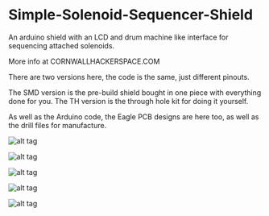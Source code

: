 Simple-Solenoid-Sequencer-Shield
================================

An arduino shield with an LCD and drum machine like interface for sequencing attached solenoids.

More info at CORNWALLHACKERSPACE.COM

There are two versions here, the code is the same, just different pinouts.

The SMD version is the pre-build shield bought in one piece with everything done for you.
The TH version is the through hole kit for doing it yourself.

As well as the Arduino code, the Eagle PCB designs are here too, as well as the drill files for manufacture.

![alt tag](https://cloud.githubusercontent.com/assets/16796/12215868/f41b3070-b6c5-11e5-8601-b27b20449024.jpg)

![alt tag](https://cloud.githubusercontent.com/assets/16796/12215869/f9bae426-b6c5-11e5-9997-9951ab0c9495.jpg)

![alt tag](https://cloud.githubusercontent.com/assets/16796/12215873/8e777890-b6c6-11e5-96bf-1e5c88ada2f3.JPG)

![alt tag](https://cloud.githubusercontent.com/assets/16796/12215872/862e0366-b6c6-11e5-8ed1-bd34179d0a13.JPG)

![alt tag](https://cloud.githubusercontent.com/assets/16796/12215927/d25084ec-b6c8-11e5-8331-6b5a4d29edf6.jpg)
